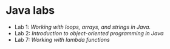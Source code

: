 # Java labs

- Lab 1: _Working with loops, arrays, and strings in Java._
- Lab 2: _Introduction to object-oriented programming in Java_
- Lab 7: _Working with lambda functions_
